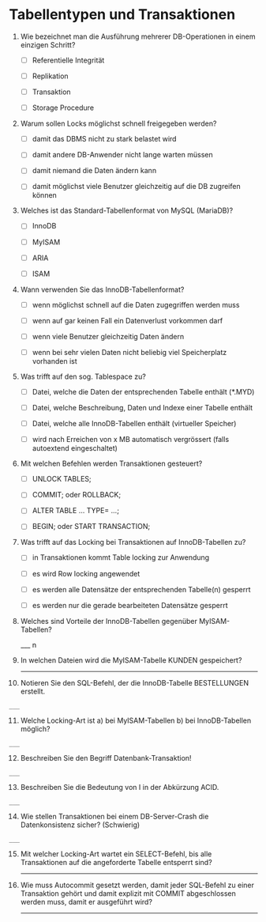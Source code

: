 # Tabellentypen und Transaktionen


1.  Wie bezeichnet man die Ausführung mehrerer DB-Operationen in einem einzigen Schritt?

    - [ ] Referentielle Integrität

    - [ ] Replikation

    - [ ] Transaktion

    - [ ] Storage Procedure

2.  Warum sollen Locks möglichst schnell freigegeben werden?

    - [ ] damit das DBMS nicht zu stark belastet wird

    - [ ] damit andere DB-Anwender nicht lange warten müssen

    - [ ] damit niemand die Daten ändern kann

    - [ ] damit möglichst viele Benutzer gleichzeitig auf die DB zugreifen können

3.  Welches ist das Standard-Tabellenformat von MySQL (MariaDB)?

    - [ ] InnoDB

    - [ ] MyISAM

    - [ ] ARIA

    - [ ] ISAM

4.  Wann verwenden Sie das InnoDB-Tabellenformat?

    - [ ] wenn möglichst schnell auf die Daten zugegriffen werden muss

    - [ ] wenn auf gar keinen Fall ein Datenverlust vorkommen darf

    - [ ] wenn viele Benutzer gleichzeitig Daten ändern

    - [ ] wenn bei sehr vielen Daten nicht beliebig viel Speicherplatz vorhanden ist

5.  Was trifft auf den sog. Tablespace zu?

    - [ ] Datei, welche die Daten der entsprechenden Tabelle enthält (\*.MYD)

    - [ ] Datei, welche Beschreibung, Daten und Indexe einer Tabelle enthält

    - [ ] Datei, welche alle InnoDB-Tabellen enthält (virtueller Speicher)

    - [ ] wird nach Erreichen von x MB automatisch vergrössert (falls autoextend eingeschaltet)
    
6.  Mit welchen Befehlen werden Transaktionen gesteuert?

    - [ ] UNLOCK TABLES;

    - [ ] COMMIT; oder ROLLBACK;

    - [ ] ALTER TABLE ... TYPE= ...;

    - [ ] BEGIN; oder START TRANSACTION;

7.  Was trifft auf das Locking bei Transaktionen auf InnoDB-Tabellen zu?

    - [ ] in Transaktionen kommt Table locking zur Anwendung

    - [ ] es wird Row locking angewendet

    - [ ] es werden alle Datensätze der entsprechenden Tabelle(n) gesperrt

    - [ ] es werden nur die gerade bearbeiteten Datensätze gesperrt

8.  Welches sind Vorteile der InnoDB-Tabellen gegenüber MyISAM-Tabellen?

    ___   n
      

9.  In welchen Dateien wird die MyISAM-Tabelle KUNDEN gespeichert?

    ___   
      

10.  Notieren Sie den SQL-Befehl, der die InnoDB-Tabelle BESTELLUNGEN erstellt.

    ___   
      

11.  Welche Locking-Art ist a) bei MyISAM-Tabellen b) bei InnoDB-Tabellen möglich?

    ___   
      

12.  Beschreiben Sie den Begriff Datenbank-Transaktion!

    ___   
      

13.  Beschreiben Sie die Bedeutung von I in der Abkürzung ACID.

    ___   
      

14.  Wie stellen Transaktionen bei einem DB-Server-Crash die Datenkonsistenz sicher? (Schwierig)

    ___   
  
15. Mit welcher Locking-Art wartet ein SELECT-Befehl, bis alle Transaktionen auf die angeforderte Tabelle entsperrt sind? 

    ___   
          
16. Wie muss Autocommit gesetzt werden, damit jeder SQL-Befehl zu einer Transaktion gehört und damit explizit mit COMMIT abgeschlossen werden muss, damit er ausgeführt wird? 

    ___   
          